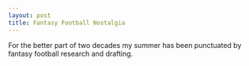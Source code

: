 ```yaml
---
layout: post
title: Fantasy Football Nostalgia  
---
```

For the better part of two decades my summer has been punctuated by fantasy football research and drafting.
